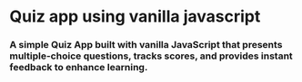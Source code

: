 # Quiz app using vanilla javascript

### A simple Quiz App built with vanilla JavaScript that presents multiple-choice questions, tracks scores, and provides instant feedback to enhance learning.